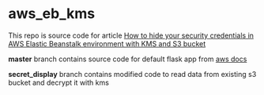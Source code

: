 # aws_eb_kms
This repo is source code for article [How to hide your security credentials in AWS Elastic Beanstalk environment with KMS and S3 bucket](https://medium.com/@valentynbilousov/how-to-hide-your-security-credentials-in-aws-elastic-beanstalk-environment-with-kms-and-s3-bucket-2159448d73ee)
 
 <strong>master</strong> branch contains source code for default flask app from [aws docs](https://docs.aws.amazon.com/elasticbeanstalk/latest/dg/create-deploy-python-flask.html)
 
 <strong>secret_display</strong> branch contains modified code to read data from existing s3 bucket and decrypt it with kms
